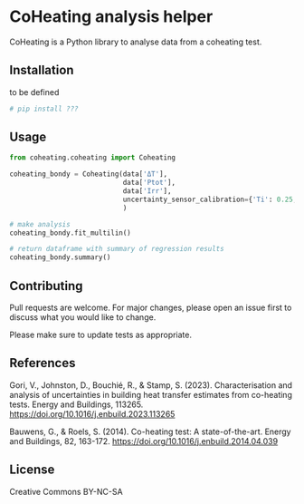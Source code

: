 # CoHeating analysis helper

CoHeating is a Python library to analyse data from a coheating test.

## Installation

to be defined

```bash
# pip install ???
```

## Usage

```python
from coheating.coheating import Coheating

coheating_bondy = Coheating(data['ΔT'],
                            data['Ptot'],
                            data['Irr'],
                            uncertainty_sensor_calibration={'Ti': 0.25, 'Te': 0.5, 'Ph': 1, 'Isol': 1.95}
                            )

# make analysis
coheating_bondy.fit_multilin()

# return dataframe with summary of regression results
coheating_bondy.summary()

```

## Contributing
Pull requests are welcome. For major changes, please open an issue first to discuss what you would like to change.

Please make sure to update tests as appropriate.

## References

Gori, V., Johnston, D., Bouchié, R., & Stamp, S. (2023). Characterisation and analysis of uncertainties in building heat transfer estimates from co-heating tests. Energy and Buildings, 113265.
https://doi.org/10.1016/j.enbuild.2023.113265

Bauwens, G., & Roels, S. (2014). Co-heating test: A state-of-the-art. Energy and Buildings, 82, 163-172.
https://doi.org/10.1016/j.enbuild.2014.04.039

## License
Creative Commons BY-NC-SA